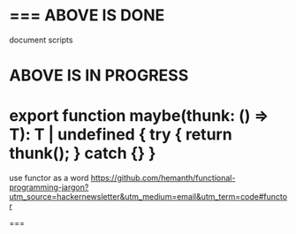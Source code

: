 ===
ABOVE IS DONE
===
document scripts


ABOVE IS IN PROGRESS
===
export function maybe<T>(thunk: () => T): T | undefined {
  try {
    return thunk();
  } catch {}
}
===
use functor as a word
https://github.com/hemanth/functional-programming-jargon?utm_source=hackernewsletter&utm_medium=email&utm_term=code#functor

===

